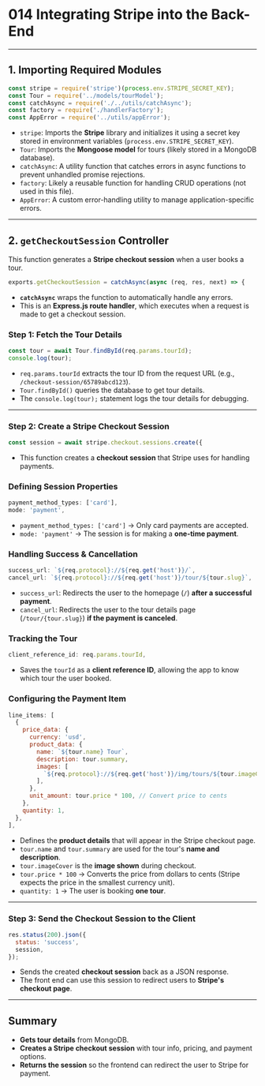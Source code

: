 # 014 Integrating Stripe into the Back-End

---

## **1. Importing Required Modules**

```jsx
const stripe = require('stripe')(process.env.STRIPE_SECRET_KEY);
const Tour = require('../models/tourModel');
const catchAsync = require('./../utils/catchAsync');
const factory = require('./handlerFactory');
const AppError = require('../utils/appError');
```

- `stripe`: Imports the **Stripe** library and initializes it using a secret key stored in environment variables (`process.env.STRIPE_SECRET_KEY`).
- `Tour`: Imports the **Mongoose model** for tours (likely stored in a MongoDB database).
- `catchAsync`: A utility function that catches errors in async functions to prevent unhandled promise rejections.
- `factory`: Likely a reusable function for handling CRUD operations (not used in this file).
- `AppError`: A custom error-handling utility to manage application-specific errors.

---

## **2. `getCheckoutSession` Controller**

This function generates a **Stripe checkout session** when a user books a tour.

```jsx
exports.getCheckoutSession = catchAsync(async (req, res, next) => {
```

- **`catchAsync`** wraps the function to automatically handle any errors.
- This is an **Express.js route handler**, which executes when a request is made to get a checkout session.

### **Step 1: Fetch the Tour Details**

```jsx
const tour = await Tour.findById(req.params.tourId);
console.log(tour);
```

- `req.params.tourId` extracts the tour ID from the request URL (e.g., `/checkout-session/65789abcd123`).
- `Tour.findById()` queries the database to get tour details.
- The `console.log(tour);` statement logs the tour details for debugging.

---

### **Step 2: Create a Stripe Checkout Session**

```jsx
const session = await stripe.checkout.sessions.create({
```

- This function creates a **checkout session** that Stripe uses for handling payments.

### **Defining Session Properties**

```jsx
payment_method_types: ['card'],
mode: 'payment',
```

- `payment_method_types: ['card']` → Only card payments are accepted.
- `mode: 'payment'` → The session is for making a **one-time payment**.

### **Handling Success & Cancellation**

```jsx
success_url: `${req.protocol}://${req.get('host')}/`,
cancel_url: `${req.protocol}://${req.get('host')}/tour/${tour.slug}`,
```

- `success_url`: Redirects the user to the homepage (`/`) **after a successful payment**.
- `cancel_url`: Redirects the user to the tour details page (`/tour/{tour.slug}`) **if the payment is canceled**.

### **Tracking the Tour**

```jsx
client_reference_id: req.params.tourId,
```

- Saves the `tourId` as a **client reference ID**, allowing the app to know which tour the user booked.

### **Configuring the Payment Item**

```jsx
line_items: [
  {
    price_data: {
      currency: 'usd',
      product_data: {
        name: `${tour.name} Tour`,
        description: tour.summary,
        images: [
          `${req.protocol}://${req.get('host')}/img/tours/${tour.imageCover}`,
        ],
      },
      unit_amount: tour.price * 100, // Convert price to cents
    },
    quantity: 1,
  },
],
```

- Defines the **product details** that will appear in the Stripe checkout page.
- `tour.name` and `tour.summary` are used for the tour's **name and description**.
- `tour.imageCover` is the **image shown** during checkout.
- `tour.price * 100` → Converts the price from dollars to cents (Stripe expects the price in the smallest currency unit).
- `quantity: 1` → The user is booking **one tour**.

---

### **Step 3: Send the Checkout Session to the Client**

```jsx
res.status(200).json({
  status: 'success',
  session,
});
```

- Sends the created **checkout session** back as a JSON response.
- The front end can use this session to redirect users to **Stripe's checkout page**.

---

## **Summary**

- **Gets tour details** from MongoDB.
- **Creates a Stripe checkout session** with tour info, pricing, and payment options.
- **Returns the session** so the frontend can redirect the user to Stripe for payment.
